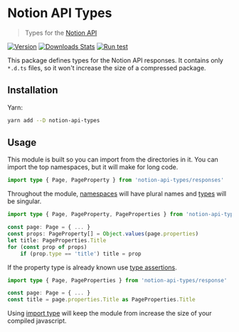 # Notion API Types

> Types for the [Notion API](https://developers.notion.com)

[![Version][version-image]][version-link]
[![Downloads Stats][npm-downloads]][npm-link]
[![Run test][test-status]][test-link]

This package defines types for the Notion API responses.
It contains only `*.d.ts` files, so it won't increase the size of a compressed package.

## Installation

Yarn:

```sh
yarn add --D notion-api-types
```

## Usage

This module is built so you can import from the directories in it.
You can import the top namespaces, but it will make for long code.

```ts
import type { Page, PageProperty } from 'notion-api-types/responses'
```

Throughout the module,
[namespaces](https://www.typescriptlang.org/docs/handbook/namespaces.html)
will have plural names and
[types](https://www.typescriptlang.org/docs/handbook/2/everyday-types.html#type-aliases)
will be singular.

```ts
import type { Page, PageProperty, PageProperties } from 'notion-api-types/responses'

const page: Page = { ... }
const props: PageProperty[] = Object.values(page.properties)
let title: PageProperties.Title
for (const prop of props)
    if (prop.type == 'title') title = prop
```

If the property type is already known use
[type assertions](https://www.typescriptlang.org/docs/handbook/2/everyday-types.html#type-assertions).

```ts
import type { Page, PageProperties } from 'notion-api-types/response'

const page: Page = { ... }
const title = page.properties.Title as PageProperties.Title
```

Using
[import type](https://www.typescriptlang.org/docs/handbook/2/everyday-types.html#type-aliases)
will keep the module from increase the size of your compiled javascript.

<!-- Markdown link & img dfn's -->

[version-image]: https://img.shields.io/github/package-json/v/bkeys818/notion-api-types/v0.4.1?label=version
[version-link]: https://github.com/bkeys818/notion-api-types/releases/tag/v0.4.1
[npm-downloads]: https://img.shields.io/npm/dm/notion-api-types.svg
[npm-link]: https://www.npmjs.com/package/notion-api-types/v/0.4.1
[test-status]: https://github.com/bkeys818/notion-api-types/actions/workflows/run-tests.yaml/badge.svg?branch=v0.4.1
[test-link]: https://github.com/bkeys818/notion-api-types/actions/workflows/run-tests.yaml
